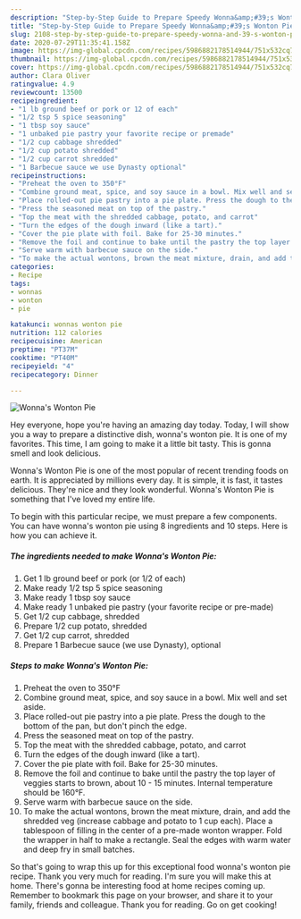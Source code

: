 ```yaml
---
description: "Step-by-Step Guide to Prepare Speedy Wonna&amp;#39;s Wonton Pie"
title: "Step-by-Step Guide to Prepare Speedy Wonna&amp;#39;s Wonton Pie"
slug: 2108-step-by-step-guide-to-prepare-speedy-wonna-and-39-s-wonton-pie
date: 2020-07-29T11:35:41.158Z
image: https://img-global.cpcdn.com/recipes/5986882178514944/751x532cq70/wonnas-wonton-pie-recipe-main-photo.jpg
thumbnail: https://img-global.cpcdn.com/recipes/5986882178514944/751x532cq70/wonnas-wonton-pie-recipe-main-photo.jpg
cover: https://img-global.cpcdn.com/recipes/5986882178514944/751x532cq70/wonnas-wonton-pie-recipe-main-photo.jpg
author: Clara Oliver
ratingvalue: 4.9
reviewcount: 13500
recipeingredient:
- "1 lb ground beef or pork or 12 of each"
- "1/2 tsp 5 spice seasoning"
- "1 tbsp soy sauce"
- "1 unbaked pie pastry your favorite recipe or premade"
- "1/2 cup cabbage shredded"
- "1/2 cup potato shredded"
- "1/2 cup carrot shredded"
- "1 Barbecue sauce we use Dynasty optional"
recipeinstructions:
- "Preheat the oven to 350°F"
- "Combine ground meat, spice, and soy sauce in a bowl. Mix well and set aside."
- "Place rolled-out pie pastry into a pie plate. Press the dough to the bottom of the pan, but don&#39;t pinch the edge."
- "Press the seasoned meat on top of the pastry."
- "Top the meat with the shredded cabbage, potato, and carrot"
- "Turn the edges of the dough inward (like a tart)."
- "Cover the pie plate with foil. Bake for 25-30 minutes."
- "Remove the foil and continue to bake until the pastry the top layer of veggies starts to brown, about 10 - 15 minutes. Internal temperature should be 160°F."
- "Serve warm with barbecue sauce on the side."
- "To make the actual wontons, brown the meat mixture, drain, and add the shredded veg (increase cabbage and potato to 1 cup each). Place a tablespoon of filling in the center of a pre-made wonton wrapper. Fold the wrapper in half to make a rectangle. Seal the edges with warm water and deep fry in small batches."
categories:
- Recipe
tags:
- wonnas
- wonton
- pie

katakunci: wonnas wonton pie 
nutrition: 112 calories
recipecuisine: American
preptime: "PT37M"
cooktime: "PT40M"
recipeyield: "4"
recipecategory: Dinner

---
```



![Wonna&#39;s Wonton Pie](https://img-global.cpcdn.com/recipes/5986882178514944/751x532cq70/wonnas-wonton-pie-recipe-main-photo.jpg)

Hey everyone, hope you're having an amazing day today. Today, I will show you a way to prepare a distinctive dish, wonna&#39;s wonton pie. It is one of my favorites. This time, I am going to make it a little bit tasty. This is gonna smell and look delicious.



Wonna&#39;s Wonton Pie is one of the most popular of recent trending foods on earth. It is appreciated by millions every day. It is simple, it is fast, it tastes delicious. They're nice and they look wonderful. Wonna&#39;s Wonton Pie is something that I've loved my entire life.


To begin with this particular recipe, we must prepare a few components. You can have wonna&#39;s wonton pie using 8 ingredients and 10 steps. Here is how you can achieve it.

<!--inarticleads1-->

##### The ingredients needed to make Wonna&#39;s Wonton Pie:

1. Get 1 lb ground beef or pork (or 1/2 of each)
1. Make ready 1/2 tsp 5 spice seasoning
1. Make ready 1 tbsp soy sauce
1. Make ready 1 unbaked pie pastry (your favorite recipe or pre-made)
1. Get 1/2 cup cabbage, shredded
1. Prepare 1/2 cup potato, shredded
1. Get 1/2 cup carrot, shredded
1. Prepare 1 Barbecue sauce (we use Dynasty), optional




<!--inarticleads2-->

##### Steps to make Wonna&#39;s Wonton Pie:

1. Preheat the oven to 350°F
1. Combine ground meat, spice, and soy sauce in a bowl. Mix well and set aside.
1. Place rolled-out pie pastry into a pie plate. Press the dough to the bottom of the pan, but don&#39;t pinch the edge.
1. Press the seasoned meat on top of the pastry.
1. Top the meat with the shredded cabbage, potato, and carrot
1. Turn the edges of the dough inward (like a tart).
1. Cover the pie plate with foil. Bake for 25-30 minutes.
1. Remove the foil and continue to bake until the pastry the top layer of veggies starts to brown, about 10 - 15 minutes. Internal temperature should be 160°F.
1. Serve warm with barbecue sauce on the side.
1. To make the actual wontons, brown the meat mixture, drain, and add the shredded veg (increase cabbage and potato to 1 cup each). Place a tablespoon of filling in the center of a pre-made wonton wrapper. Fold the wrapper in half to make a rectangle. Seal the edges with warm water and deep fry in small batches.




So that's going to wrap this up for this exceptional food wonna&#39;s wonton pie recipe. Thank you very much for reading. I'm sure you will make this at home. There's gonna be interesting food at home recipes coming up. Remember to bookmark this page on your browser, and share it to your family, friends and colleague. Thank you for reading. Go on get cooking!
